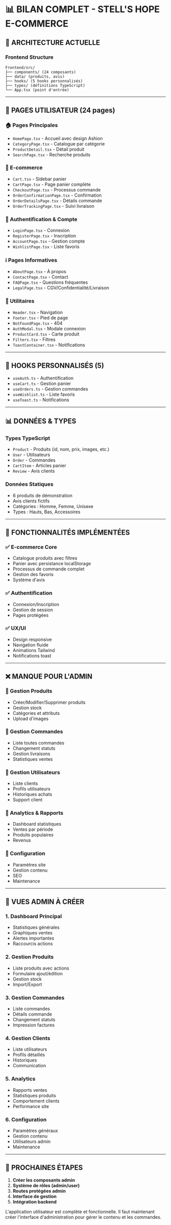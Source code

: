 # 📊 BILAN COMPLET - STELL'S HOPE E-COMMERCE

## 🎯 ARCHITECTURE ACTUELLE

### **Frontend Structure**
```
Frontend/src/
├── components/ (24 composants)
├── data/ (produits, avis)
├── hooks/ (5 hooks personnalisés)
├── types/ (définitions TypeScript)
└── App.tsx (point d'entrée)
```

---

## 📱 PAGES UTILISATEUR (24 pages)

### **🏠 Pages Principales**
- `HomePage.tsx` - Accueil avec design Ashion
- `CategoryPage.tsx` - Catalogue par catégorie
- `ProductDetail.tsx` - Détail produit
- `SearchPage.tsx` - Recherche produits

### **🛒 E-commerce**
- `Cart.tsx` - Sidebar panier
- `CartPage.tsx` - Page panier complète
- `CheckoutPage.tsx` - Processus commande
- `OrderConfirmationPage.tsx` - Confirmation
- `OrderDetailsPage.tsx` - Détails commande
- `OrderTrackingPage.tsx` - Suivi livraison

### **👤 Authentification & Compte**
- `LoginPage.tsx` - Connexion
- `RegisterPage.tsx` - Inscription
- `AccountPage.tsx` - Gestion compte
- `WishlistPage.tsx` - Liste favoris

### **ℹ️ Pages Informatives**
- `AboutPage.tsx` - À propos
- `ContactPage.tsx` - Contact
- `FAQPage.tsx` - Questions fréquentes
- `LegalPage.tsx` - CGV/Confidentialité/Livraison

### **🔧 Utilitaires**
- `Header.tsx` - Navigation
- `Footer.tsx` - Pied de page
- `NotFoundPage.tsx` - 404
- `AuthModal.tsx` - Modale connexion
- `ProductCard.tsx` - Carte produit
- `Filters.tsx` - Filtres
- `ToastContainer.tsx` - Notifications

---

## 🔧 HOOKS PERSONNALISÉS (5)

- `useAuth.ts` - Authentification
- `useCart.ts` - Gestion panier
- `useOrders.ts` - Gestion commandes
- `useWishlist.ts` - Liste favoris
- `useToast.ts` - Notifications

---

## 📊 DONNÉES & TYPES

### **Types TypeScript**
- `Product` - Produits (id, nom, prix, images, etc.)
- `User` - Utilisateurs
- `Order` - Commandes
- `CartItem` - Articles panier
- `Review` - Avis clients

### **Données Statiques**
- 6 produits de démonstration
- Avis clients fictifs
- Catégories : Homme, Femme, Unisexe
- Types : Hauts, Bas, Accessoires

---

## 🎨 FONCTIONNALITÉS IMPLÉMENTÉES

### **✅ E-commerce Core**
- Catalogue produits avec filtres
- Panier avec persistance localStorage
- Processus de commande complet
- Gestion des favoris
- Système d'avis

### **✅ Authentification**
- Connexion/Inscription
- Gestion de session
- Pages protégées

### **✅ UX/UI**
- Design responsive
- Navigation fluide
- Animations Tailwind
- Notifications toast

---

## ❌ MANQUE POUR L'ADMIN

### **🔴 Gestion Produits**
- Créer/Modifier/Supprimer produits
- Gestion stock
- Catégories et attributs
- Upload d'images

### **🔴 Gestion Commandes**
- Liste toutes commandes
- Changement statuts
- Gestion livraisons
- Statistiques ventes

### **🔴 Gestion Utilisateurs**
- Liste clients
- Profils utilisateurs
- Historiques achats
- Support client

### **🔴 Analytics & Rapports**
- Dashboard statistiques
- Ventes par période
- Produits populaires
- Revenus

### **🔴 Configuration**
- Paramètres site
- Gestion contenu
- SEO
- Maintenance

---

## 🎯 VUES ADMIN À CRÉER

### **1. Dashboard Principal**
- Statistiques générales
- Graphiques ventes
- Alertes importantes
- Raccourcis actions

### **2. Gestion Produits**
- Liste produits avec actions
- Formulaire ajout/édition
- Gestion stock
- Import/Export

### **3. Gestion Commandes**
- Liste commandes
- Détails commande
- Changement statuts
- Impression factures

### **4. Gestion Clients**
- Liste utilisateurs
- Profils détaillés
- Historiques
- Communication

### **5. Analytics**
- Rapports ventes
- Statistiques produits
- Comportement clients
- Performance site

### **6. Configuration**
- Paramètres généraux
- Gestion contenu
- Utilisateurs admin
- Maintenance

---

## 🚀 PROCHAINES ÉTAPES

1. **Créer les composants admin**
2. **Système de rôles (admin/user)**
3. **Routes protégées admin**
4. **Interface de gestion**
5. **Intégration backend**

L'application utilisateur est complète et fonctionnelle. Il faut maintenant créer l'interface d'administration pour gérer le contenu et les commandes.